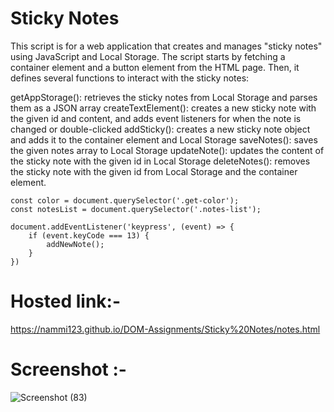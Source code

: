 # Sticky Notes

This script is for a web application that creates and manages "sticky notes" using JavaScript and Local Storage. The script starts by fetching a container element and a button element from the HTML page. Then, it defines several functions to interact with the sticky notes:

getAppStorage(): retrieves the sticky notes from Local Storage and parses them as a JSON array
createTextElement(): creates a new sticky note with the given id and content, and adds event listeners for when the note is changed or double-clicked
addSticky(): creates a new sticky note object and adds it to the container element and Local Storage
saveNotes(): saves the given notes array to Local Storage
updateNote(): updates the content of the sticky note with the given id in Local Storage
deleteNotes(): removes the sticky note with the given id from Local Storage and the container element.

```
const color = document.querySelector('.get-color');
const notesList = document.querySelector('.notes-list');

document.addEventListener('keypress', (event) => {
    if (event.keyCode === 13) {
        addNewNote();
    }
})
```

# Hosted link:-
https://nammi123.github.io/DOM-Assignments/Sticky%20Notes/notes.html

# Screenshot :-
![Screenshot (83)](https://github.com/nammi123/DOM-Assignments/assets/96935962/74564db0-6d4c-450c-831e-eaeb29bac7ac)
